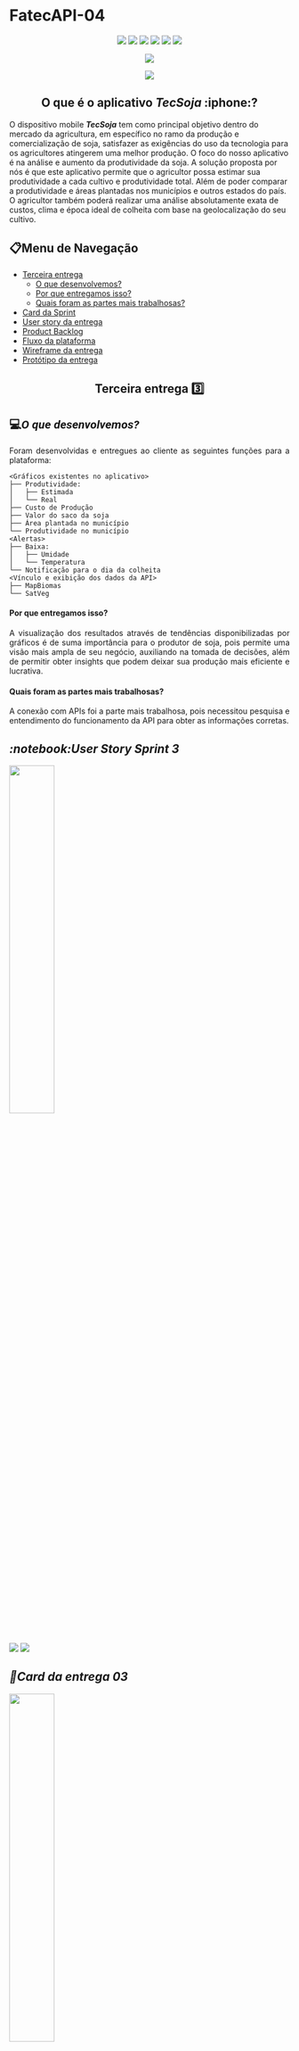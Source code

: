 # FatecAPI-04
<html>
       <head></head>
       <body>
              <p align="center">
                     <img src="https://img.shields.io/badge/JavaScript-F7DF1E?style=for-the-badge&logo=javascript&logoColor=black">
                     <img src="https://img.shields.io/badge/PostgreSQL-316192?style=for-the-badge&logo=postgresql&logoColor=white">
                     <img src="https://img.shields.io/badge/Figma-F24E1E?style=for-the-badge&logo=figma&logoColor=white">
                     <img src="https://img.shields.io/badge/React_Native-20232A?style=for-the-badge&logo=react&logoColor=61DAFB">
                     <img src="https://img.shields.io/badge/Node.js-43853D?style=for-the-badge&logo=node.js&logoColor=white">
                     <img src="https://img.shields.io/badge/Expo-20232A?style=for-the-badge&logo=expo">
              </p>
                
<p align="center">
<img src="https://img.shields.io/badge/status-Em desenvolvimento-orange?style=for-the-badge&logo=appveyor">
</p>

<p align="center">
<img src="https://img.shields.io/badge/Sprint%20atual-Sprint 3-green?style=for-the-badge&logo=appveyor">
</p>
              
 <h2 align="center">O que é o aplicativo <b><i>TecSoja</b></i> :iphone:?</h2>
 O dispositivo mobile <b><i>TecSoja</b></i> tem como principal objetivo dentro do mercado da agricultura, em específico no ramo da produção e comercialização de soja, satisfazer as exigências do uso da tecnologia para os agricultores atingerem uma melhor produção. O foco do nosso aplicativo é na análise e aumento da produtividade da soja. A solução proposta por nós é que este aplicativo permite que o agricultor possa estimar sua produtividade a cada cultivo e produtividade total. Além de poder comparar a produtividade e áreas plantadas nos municípios e outros estados do país. O agricultor também poderá realizar uma análise absolutamente exata de custos, clima e época ideal de colheita com base na geolocalização do seu cultivo.

              
<h2>📋Menu de Navegação</h2>
       
- <a href="#segundaEntrega">Terceira entrega</a>
  - [O que desenvolvemos?](#o-que-desenvolvemos)
  - [Por que entregamos isso?](#por-que-entregamos-isso)
  - [Quais foram as partes mais trabalhosas?](#quais-foram-as-partes-mais-trabalhosas)
- <a href="#card">Card da Sprint</a>
- <a href="#userStory">User story da entrega</a>
- <a href="#backlog">Product Backlog</a>
- <a href="#funcionamento">Fluxo da plataforma</a>
- <a href="#wireframe">Wireframe da entrega</a>
- <a href="#prototipo">Protótipo da entrega</a>
    
<h2 align="center" id="terceiraEntrega">Terceira entrega 3️⃣</h2>

<h2 style="font-family:roboto;">💻<i>O que desenvolvemos?</i></h2>
<p align="justify">
Foram desenvolvidas e entregues ao cliente as seguintes funções para a plataforma:
</p>

```              
<Gráficos existentes no aplicativo>
├── Produtividade:
│   ├── Estimada
│   └── Real
├── Custo de Produção
├── Valor do saco da soja
├── Área plantada no município
└── Produtividade no município
<Alertas>
├── Baixa:
│   ├── Umidade
│   └── Temperatura
└── Notificação para o dia da colheita
<Vínculo e exibição dos dados da API>
├── MapBiomas
└── SatVeg
```              
#### Por que entregamos isso?
<p align="justify">
A visualização dos resultados através de tendências disponibilizadas por gráficos é de suma importância para o produtor de soja, pois permite uma visão mais ampla de seu negócio, auxiliando na tomada de decisões, além de permitir obter insights que podem deixar sua produção mais eficiente e lucrativa.
</p>


#### Quais foram as partes mais trabalhosas?
<p align="justify">
A conexão com APIs foi a parte mais trabalhosa, pois necessitou pesquisa e entendimento do funcionamento da API para obter as informações corretas.
</p>

 
<h2 id="userStory"><i>:notebook:User Story Sprint 3</i></h2>


[<img src="https://svgshare.com/i/WF7.svg" width = "40%">](#menu-de-navegação)

<img src=https://github.com/ThomasPalma1/FatecAPI-04/blob/entrega-03/docs/User%20Stories/User_Stories_SPRINT3_1.png>
<img src=https://github.com/ThomasPalma1/FatecAPI-04/blob/entrega-03/docs/User%20Stories/User_Stories_SPRINT3_2.png>
       




<h2 id="card"><i>📅Card da entrega 03</i></h2>

[<img src="https://svgshare.com/i/WF7.svg" width = "40%">](#menu-de-navegação)

<img src=https://github.com/ThomasPalma1/FatecAPI-04/blob/entrega-03/docs/Cards/Card_Sprint3.JPG>
              

<h2 id="backlog">📘<i>Backlog do projeto</i></h2>
              
[<img src="https://svgshare.com/i/WF7.svg" width = "40%">](#menu-de-navegação)

<img src="https://github.com/ThomasPalma1/FatecAPI-04/blob/main/docs/backlog.png">
              
---
              
<h2 id="funcionamento" style="font-family:roboto;">💻<i>Fluxo da plataforma do projeto</i></h2>
              
[<img src="https://svgshare.com/i/WF7.svg" width = "40%">](#menu-de-navegação)
         
<div align="center">
    <h3 align="center"><img style="border-radius: 50%;" src=https://github.com/ThomasPalma1/FatecAPI-04/blob/entrega-03/docs/tecsoja.gif width="300px" height="600px;" alt=""/></h3>
</div>              
      
<h2 id="wireframe" style="font-family:roboto;">💻<i>Wireframes do projeto</i></h2>
              
[<img src="https://svgshare.com/i/WF7.svg" width = "40%">](#menu-de-navegação)
              
<p><a href="https://tecsoja.invisionapp.com/console/share/39ED72FQG5Y">Link: Wireframe Interativo</a></p>
              
<h2 id="prototipo" style="font-family:roboto;">💻<i>Prototipagem do projeto</i></h2>
              
<p><a href="https://www.figma.com/file/1W9qwDx37D7xhBstm7PVng/FATEC-API-04?node-id=0%3A1">Link: Protótipo Figma</a></p>
